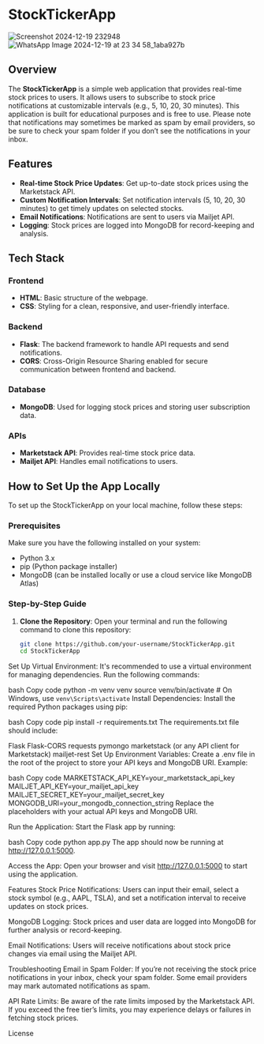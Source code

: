 # StockTickerApp

![Screenshot 2024-12-19 232948](https://github.com/user-attachments/assets/3a42f47f-6b6d-49ef-9687-47849c284948)
![WhatsApp Image 2024-12-19 at 23 34 58_1aba927b](https://github.com/user-attachments/assets/c8bc2d4f-851a-4d03-b200-7c56ed6da04d)

## Overview

The **StockTickerApp** is a simple web application that provides real-time stock prices to users. It allows users to subscribe to stock price notifications at customizable intervals (e.g., 5, 10, 20, 30 minutes). This application is built for educational purposes and is free to use. Please note that notifications may sometimes be marked as spam by email providers, so be sure to check your spam folder if you don’t see the notifications in your inbox.

## Features

- **Real-time Stock Price Updates**: Get up-to-date stock prices using the Marketstack API.
- **Custom Notification Intervals**: Set notification intervals (5, 10, 20, 30 minutes) to get timely updates on selected stocks.
- **Email Notifications**: Notifications are sent to users via Mailjet API.
- **Logging**: Stock prices are logged into MongoDB for record-keeping and analysis.
  
## Tech Stack

### Frontend
- **HTML**: Basic structure of the webpage.
- **CSS**: Styling for a clean, responsive, and user-friendly interface.

### Backend
- **Flask**: The backend framework to handle API requests and send notifications.
- **CORS**: Cross-Origin Resource Sharing enabled for secure communication between frontend and backend.

### Database
- **MongoDB**: Used for logging stock prices and storing user subscription data.

### APIs
- **Marketstack API**: Provides real-time stock price data.
- **Mailjet API**: Handles email notifications to users.

## How to Set Up the App Locally

To set up the StockTickerApp on your local machine, follow these steps:

### Prerequisites

Make sure you have the following installed on your system:
- Python 3.x
- pip (Python package installer)
- MongoDB (can be installed locally or use a cloud service like MongoDB Atlas)

### Step-by-Step Guide

1. **Clone the Repository**:
   Open your terminal and run the following command to clone this repository:

   ```bash
   git clone https://github.com/your-username/StockTickerApp.git
   cd StockTickerApp
Set Up Virtual Environment: It's recommended to use a virtual environment for managing dependencies. Run the following commands:

bash
Copy code
python -m venv venv
source venv/bin/activate  # On Windows, use `venv\Scripts\activate`
Install Dependencies: Install the required Python packages using pip:

bash
Copy code
pip install -r requirements.txt
The requirements.txt file should include:

Flask
Flask-CORS
requests
pymongo
marketstack (or any API client for Marketstack)
mailjet-rest
Set Up Environment Variables: Create a .env file in the root of the project to store your API keys and MongoDB URI. Example:

bash
Copy code
MARKETSTACK_API_KEY=your_marketstack_api_key
MAILJET_API_KEY=your_mailjet_api_key
MAILJET_SECRET_KEY=your_mailjet_secret_key
MONGODB_URI=your_mongodb_connection_string
Replace the placeholders with your actual API keys and MongoDB URI.

Run the Application: Start the Flask app by running:

bash
Copy code
python app.py
The app should now be running at http://127.0.0.1:5000.

Access the App: Open your browser and visit http://127.0.0.1:5000 to start using the application.

Features
Stock Price Notifications: Users can input their email, select a stock symbol (e.g., AAPL, TSLA), and set a notification interval to receive updates on stock prices.

MongoDB Logging: Stock prices and user data are logged into MongoDB for further analysis or record-keeping.

Email Notifications: Users will receive notifications about stock price changes via email using the Mailjet API.

Troubleshooting
Email in Spam Folder: If you’re not receiving the stock price notifications in your inbox, check your spam folder. Some email providers may mark automated notifications as spam.

API Rate Limits: Be aware of the rate limits imposed by the Marketstack API. If you exceed the free tier’s limits, you may experience delays or failures in fetching stock prices.

License
